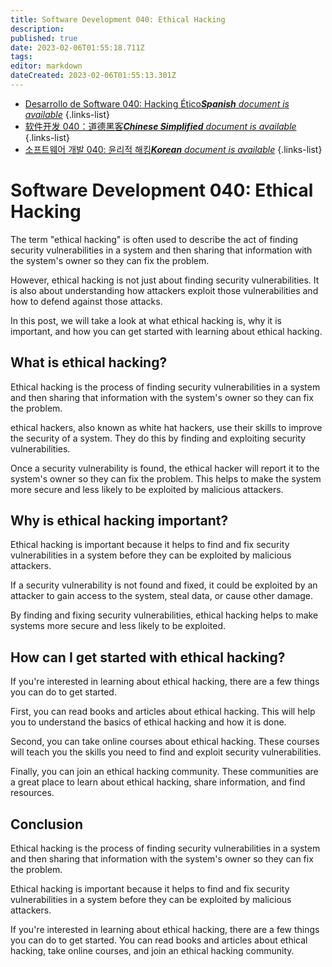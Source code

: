 ```yaml
---
title: Software Development 040: Ethical Hacking
description: 
published: true
date: 2023-02-06T01:55:18.711Z
tags: 
editor: markdown
dateCreated: 2023-02-06T01:55:13.301Z
---
```


- [Desarrollo de Software 040: Hacking Ético***Spanish** document is available*](/es/Knowledge-base/Software-Development/Learning/software-development-040-ethical-hacking)
{.links-list}
- [软件开发 040：道德黑客***Chinese Simplified** document is available*](/zh/Knowledge-base/Software-Development/Learning/software-development-040-ethical-hacking)
{.links-list}
- [소프트웨어 개발 040: 윤리적 해킹***Korean** document is available*](/ko/Knowledge-base/Software-Development/Learning/software-development-040-ethical-hacking)
{.links-list}


# Software Development 040: Ethical Hacking

The term "ethical hacking" is often used to describe the act of finding security vulnerabilities in a system and then sharing that information with the system's owner so they can fix the problem.

However, ethical hacking is not just about finding security vulnerabilities. It is also about understanding how attackers exploit those vulnerabilities and how to defend against those attacks.

In this post, we will take a look at what ethical hacking is, why it is important, and how you can get started with learning about ethical hacking.

## What is ethical hacking?

Ethical hacking is the process of finding security vulnerabilities in a system and then sharing that information with the system's owner so they can fix the problem.

 ethical hackers, also known as white hat hackers, use their skills to improve the security of a system. They do this by finding and exploiting security vulnerabilities.

Once a security vulnerability is found, the ethical hacker will report it to the system's owner so they can fix the problem. This helps to make the system more secure and less likely to be exploited by malicious attackers.

## Why is ethical hacking important?

Ethical hacking is important because it helps to find and fix security vulnerabilities in a system before they can be exploited by malicious attackers.

If a security vulnerability is not found and fixed, it could be exploited by an attacker to gain access to the system, steal data, or cause other damage.

By finding and fixing security vulnerabilities, ethical hacking helps to make systems more secure and less likely to be exploited.

## How can I get started with ethical hacking?

If you're interested in learning about ethical hacking, there are a few things you can do to get started.

First, you can read books and articles about ethical hacking. This will help you to understand the basics of ethical hacking and how it is done.

Second, you can take online courses about ethical hacking. These courses will teach you the skills you need to find and exploit security vulnerabilities.

Finally, you can join an ethical hacking community. These communities are a great place to learn about ethical hacking, share information, and find resources.

## Conclusion

Ethical hacking is the process of finding security vulnerabilities in a system and then sharing that information with the system's owner so they can fix the problem.

Ethical hacking is important because it helps to find and fix security vulnerabilities in a system before they can be exploited by malicious attackers.

If you're interested in learning about ethical hacking, there are a few things you can do to get started. You can read books and articles about ethical hacking, take online courses, and join an ethical hacking community.